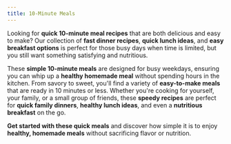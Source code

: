 ```yaml
---
title: 10-Minute Meals
---
```


Looking for **quick 10-minute meal recipes** that are both delicious and easy to make? Our collection of **fast dinner recipes**, **quick lunch ideas**, and **easy breakfast options** is perfect for those busy days when time is limited, but you still want something satisfying and nutritious.

These **simple 10-minute meals** are designed for busy weekdays, ensuring you can whip up a **healthy homemade meal** without spending hours in the kitchen. From savory to sweet, you'll find a variety of **easy-to-make meals** that are ready in 10 minutes or less. Whether you're cooking for yourself, your family, or a small group of friends, these **speedy recipes** are perfect for **quick family dinners**, **healthy lunch ideas**, and even a **nutritious breakfast** on the go.

**Get started with these quick meals** and discover how simple it is to enjoy **healthy, homemade meals** without sacrificing flavor or nutrition.
